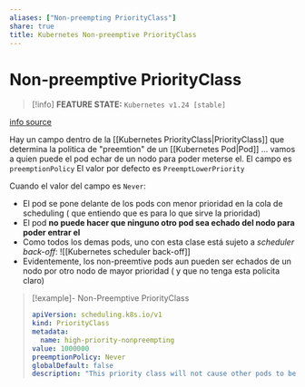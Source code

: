 ```yaml
---
aliases: ["Non-preempting PriorityClass"]
share: true
title: Kubernetes Non-preemptive PriorityClass
---
```


# Non-preemptive PriorityClass

> [!info] **FEATURE STATE:** `Kubernetes v1.24 [stable]`

[info source](https://kubernetes.io/docs/concepts/scheduling-eviction/pod-priority-preemption/#non-preempting-priority-class)

Hay un campo dentro de la [[Kubernetes PriorityClass|PriorityClass]] que determina la politica de "preemtion" de un [[Kubernetes Pod|Pod]] ... vamos a quien puede el pod echar de un nodo para poder meterse el.
El campo es `preemptionPolicy`
El valor por defecto es `PreemptLowerPriority`

Cuando el valor del campo es `Never`:
- El pod se pone delante de los pods con menor prioridad en la cola de scheduling ( que entiendo que es para lo que sirve la prioridad)
- El pod **no puede hacer que ninguno otro pod sea echado del nodo para poder entrar el**
- Como todos los demas pods, uno con esta clase está sujeto a *scheduler back-off*: ![[Kubernetes scheduler back-off]]
- Evidentemente, los non-preemtive pods aun pueden ser echados de un nodo por otro nodo de mayor prioridad ( y que no tenga esta policita claro)

> [!example]- Non-Preemptive PriorityClass
>```yaml
> apiVersion: scheduling.k8s.io/v1
> kind: PriorityClass
> metadata:
>   name: high-priority-nonpreempting
> value: 1000000
> preemptionPolicy: Never
> globalDefault: false
> description: "This priority class will not cause other pods to be preempted."
>```
